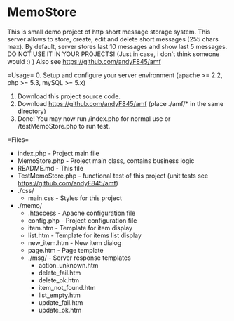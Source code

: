 MemoStore
===
This is small demo project of http short message storage system.
This server allows to store, create, edit and delete short messages (255 chars max).
By default, server stores last 10 messages and show last 5 messages.
DO NOT USE IT IN YOUR PROJECTS! (Just in case, i don't think someone would :) )
Also see https://github.com/andyF845/amf

=Usage=
  0. Setup and configure your server environment (apache >= 2.2, php >= 5.3, mySQL >= 5.x)
  1. Download this project source code.
  2. Download https://github.com/andyF845/amf (place ./amf/* in the same directory)
  3. Done! You may now run /index.php for normal use or /testMemoStore.php to run test.

=Files=

- index.php - Project main file
- MemoStore.php - Project main class, contains business logic
- README.md - This file
- TestMemoStore.php - functional test of this project (unit tests see https://github.com/andyF845/amf)
- ./css/
  - main.css - Styles for this project
- ./memo/
  - .htaccess - Apache configuration file
  - config.php - Project configuration file
  - item.htm - Template for item display
  - list.htm - Template for items list display
  - new_item.htm - New item dialog
  - page.htm - Page template
  - ./msg/ - Server response templates
    - action_unknown.htm
    - delete_fail.htm
    - delete_ok.htm
    - item_not_found.htm
    - list_empty.htm
    - update_fail.htm
    - update_ok.htm